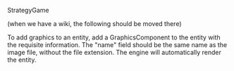 StrategyGame

(when we have a wiki, the following should be moved there)

To add graphics to an entity, add a GraphicsComponent to the entity with the requisite information. The "name" field should be the same name as the image file, without the file extension. The engine will automatically render the entity.
